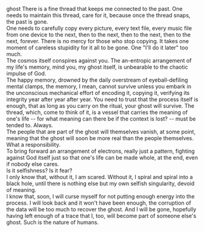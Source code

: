 ghost
There is a fine thread that keeps me connected to the past. One needs to maintain this thread, care for it, because once the thread snaps, the past is gone.<br>
One needs to carefully copy every picture, every text file, every music file from one device to the next, then to the next, then to the next, then to the next, forever. There is no mercy for those who stop copying. It takes one moment of careless stupidity for it all to be gone. One "I'll do it later" too much.<br>
The cosmos itself conspires against you. The an-entropic arrangement of my life's memory, mind you, my ghost itself, is unbearable to the chaotic impulse of God.<br>
The happy memory, drowned by the daily overstream of eyeball-defiling mental clamps, the memory, I mean, cannot survive unless you embark in the unconscious mechanical effort of encoding it, copying it, verifying its integrity year after year after year. You need to trust that the process itself is enough, that as long as you carry on the ritual, your ghost will survive. 
The thread, which, come to think of it, is a vessel that carries the meaning of one's life -- for what meaning can there be if the context is lost? -- must be tended to. Always. <br>
The people that are part of the ghost will themselves vanish, at some point, meaning that the ghost will soon be more real than the people themselves. What a responsibility. <br>
To bring forward an arrangement of electrons, really just a pattern, fighting against God itself just so that one's life can be made whole, at the end, even if nobody else cares.<br>
Is it selfishness? Is it fear? <br>
I only know that, without it, I am scared. Without it, I spiral and spiral into a black hole, until there is nothing else but my own selfish singularity, devoid of meaning. <br>
I know that, soon, I will curse myself for not putting enough energy into the process. I will look back and it won't have been enough, the corruption of the data will be too much to recover the ghost. And I will be gone, hopefully having left enough of a trace that I, too, will become part of someone else's ghost. Such is the nature of humans. 

